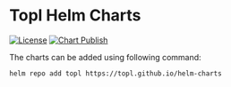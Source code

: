 # Topl Helm Charts

[![License](https://img.shields.io/badge/License-Apache%202.0-blue.svg)](https://opensource.org/licenses/Apache-2.0)
[![Chart Publish](https://github.com/topl/helm-charts/actions/workflows/publish.yml/badge.svg?branch=main)](https://github.com/topl/helm-charts/actions/workflows/publish.yml)

The charts can be added using following command:

```
helm repo add topl https://topl.github.io/helm-charts
```

